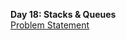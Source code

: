 <b>Day 18: Stacks & Queues</b>
<br>
<a href="https://www.hackerrank.com/challenges/30-queues-stacks/problem">Problem Statement</a>
